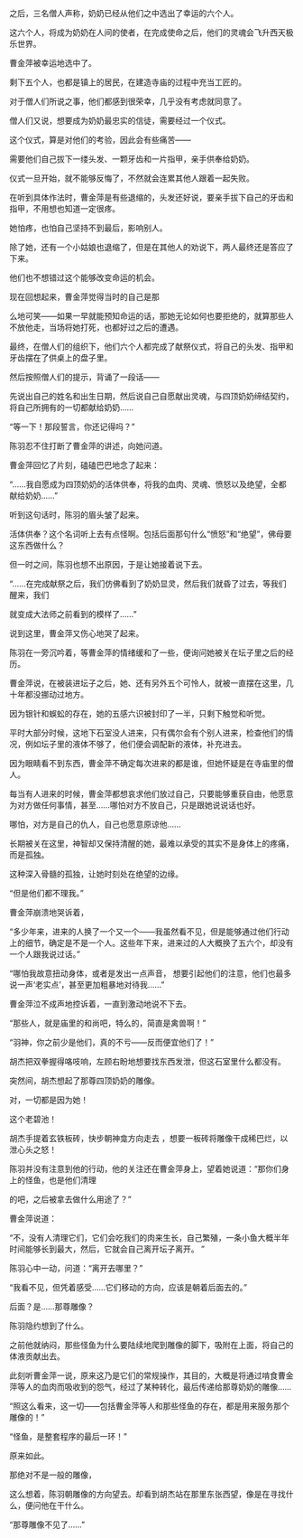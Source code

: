之后，三名僧人声称，奶奶已经从他们之中选出了幸运的六个人。

这六个人，将成为奶奶在人间的使者，在完成使命之后，他们的灵魂会飞升西天极乐世界。

曹金萍被幸运地选中了。

剩下五个人，也都是镇上的居民，在建造寺庙的过程中充当工匠的。

对于僧人们所说之事，他们都感到很荣幸，几乎没有考虑就同意了。

僧人们又说，想要成为奶奶最忠实的信徒，需要经过一个仪式。

这个仪式，算是对他们的考验，因此会有些痛苦——

需要他们自己拔下一缕头发、一颗牙齿和一片指甲，亲手供奉给奶奶。

仪式一旦开始，就不能够反悔了，不然就会连累其他人跟着一起失败。

在听到具体作法时，曹金萍是有些退缩的，头发还好说，要亲手拔下自己的牙齿和指甲，不用想也知道一定很疼。

她怕疼，也怕自己坚持不到最后，影响别人。

除了她，还有一个小姑娘也退缩了，但是在其他人的劝说下，两人最终还是答应了下来。

他们也不想错过这个能够改变命运的机会。

现在回想起来，曹金萍觉得当时的自己是那

么地可笑——如果一早就能预知命运的话，那她无论如何也要拒绝的，就算那些人不放他走，当场将她打死，也都好过之后的遭遇。

最终，在僧人们的组织下，他们六个人都完成了献祭仪式，将自己的头发、指甲和牙齿摆在了供桌上的盘子里。

然后按照僧人们的提示，背诵了一段话——

先说出自己的姓名和出生日期，然后说自己自愿献出灵魂，与四顶奶奶缔结契约，将自己所拥有的一切都献给奶奶……

“等一下！那段誓言，你还记得吗？”

陈羽忍不住打断了曹金萍的讲述，向她问道。

曹金萍回忆了片刻，磕磕巴巴地念了起来：

“……我自愿成为四顶奶奶的活体供奉，将我的血肉、灵魂、愤怒以及绝望，全都献给奶奶……”

听到这句话时，陈羽的眉头皱了起来。

活体供奉？这个名词听上去有点怪啊。包括后面那句什么“愤怒”和“绝望”，佛母要这东西做什么？

但一时之间，陈羽也想不出原因，于是让她接着说下去。

“……在完成献祭之后，我们仿佛看到了奶奶显灵，然后我们就昏了过去，等我们醒来，我们

就变成大法师之前看到的模样了……”

说到这里，曹金萍又伤心地哭了起来。

陈羽在一旁沉吟着，等曹金萍的情绪缓和了一些，便询问她被关在坛子里之后的经历。

曹金萍说，在被装进坛子之后，她、还有另外五个可怜人，就被一直摆在这里，几十年都没挪动过地方。

因为银针和蜈蚣的存在，她的五感六识被封印了一半，只剩下触觉和听觉。

平时大部分时候，这地下石室没人进来，只有偶尔会有个别人进来，检查他们的情况，例如坛子里的液体不够了，他们便会调配新的液体，补充进去。

因为眼睛看不到东西，曹金萍不确定每次进来的都是谁，但她怀疑是在寺庙里的僧人。

每当有人进来的时候，曹金萍都想哀求他们放过自己，只要能够重获自由，他愿意为对方做任何事情，甚至……哪怕对方不放自己，只是跟她说说话也好。

哪怕，对方是自己的仇人，自己也愿意原谅他……

长期被关在这里，神智却又保持清醒的她，最难以承受的其实不是身体上的疼痛，而是孤独。

这种深入骨髓的孤独，让她时刻处在绝望的边缘。

“但是他们都不理我。”

曹金萍崩溃地哭诉着，

“多少年来，进来的人换了一个又一个——我虽然看不见，但是能够通过他们行动上的细节，确定是不是一个人。这些年下来，进来过的人大概换了五六个，却没有一个人跟我说过话。”

“哪怕我故意扭动身体，或者是发出一点声音， 想要引起他们的注意，他们也最多说一声‘老实点’，甚至更加粗暴地对待我……”

曹金萍泣不成声地控诉着，一直到激动地说不下去。

“那些人，就是庙里的和尚吧，特么的，简直是禽兽啊！”

“羽神，你之前少是他们，真的不亏——反而便宜他们了！”

胡杰把双拳握得咯吱响，左顾右盼地想要找东西发泄，但这石室里什么都没有。

突然间，胡杰想起了那尊四顶奶奶的雕像。

对，一切都是因为她！

这个老碧池！

胡杰手提着玄铁板砖，快步朝神龛方向走去 ，想要一板砖将雕像干成稀巴烂，以泄心头之怒！

陈羽并没有注意到他的行动，他的关注还在曹金萍身上，望着她说道：“那你们身上的怪鱼，也是他们清理

的吧，之后被拿去做什么用途了？”

曹金萍说道：

“不，没有人清理它们，它们会吃我们的肉来生长，自己繁殖，一条小鱼大概半年时间能够长到最大，然后，它就会自己离开坛子离开。 ”

陈羽心中一动，问道：“离开去哪里？”

“我看不见，但凭着感受……它们移动的方向，应该是朝着后面去的。”

后面？是……那尊雕像？

陈羽隐约想到了什么。

之前他就纳闷，那些怪鱼为什么要陆续地爬到雕像的脚下，吸附在上面，将自己的体液贡献出去。

此刻听曹金萍一说，原来这乃是它们的常规操作，其目的，大概是将通过啃食曹金萍等人的血肉而吸收到的怨气，经过了某种转化，最后传递给那尊奶奶的雕像……

“照这么看来，这一切——包括曹金萍等人和那些怪鱼的存在，都是用来服务那个雕像的！”

“怪鱼，是整套程序的最后一环！”

原来如此。

那绝对不是一般的雕像，

这么想着，陈羽朝雕像的方向望去。却看到胡杰站在那里东张西望，像是在寻找什么，便问他在干什么。

“那尊雕像不见了……”
